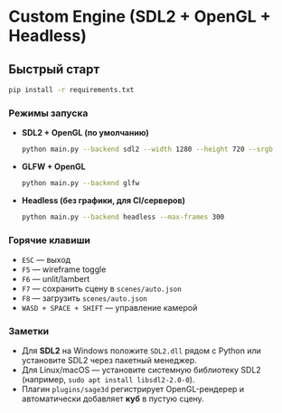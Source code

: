 # Custom Engine (SDL2 + OpenGL + Headless)

## Быстрый старт

```bash
pip install -r requirements.txt
```

### Режимы запуска
- **SDL2 + OpenGL (по умолчанию)**  
  ```bash
  python main.py --backend sdl2 --width 1280 --height 720 --srgb
  ```
- **GLFW + OpenGL**  
  ```bash
  python main.py --backend glfw
  ```
- **Headless (без графики, для CI/серверов)**  
  ```bash
  python main.py --backend headless --max-frames 300
  ```

### Горячие клавиши
- `ESC` — выход
- `F5` — wireframe toggle
- `F6` — unlit/lambert
- `F7` — сохранить сцену в `scenes/auto.json`
- `F8` — загрузить `scenes/auto.json`
- `WASD + SPACE + SHIFT` — управление камерой

### Заметки
- Для **SDL2** на Windows положите `SDL2.dll` рядом с Python или установите SDL2 через пакетный менеджер.  
- Для Linux/macOS — установите системную библиотеку SDL2 (например, `sudo apt install libsdl2-2.0-0`).
- Плагин `plugins/sage3d` регистрирует OpenGL-рендерер и автоматически добавляет **куб** в пустую сцену.
